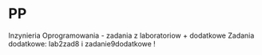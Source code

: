 # PP
Inzynieria Oprogramowania - zadania z laboratoriow + dodatkowe
Zadania dodatkowe: lab2zad8 i zadanie9dodatkowe !
